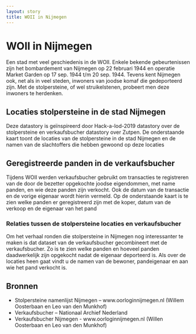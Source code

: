 ```yaml
---
layout: story
title: WOII in Nijmegen
---
```


# WOII in Nijmegen
<p>Een stad met veel geschiedenis in de WOII. Enkele bekende gebeurtenissen zijn het bombardement van Nijmegen op 22 februari 1944 en operatie Market Garden op 17 sep. 1944 t/m 20 sep. 1944.  Tevens kent Nijmegen ook, net als in veel steden, inwoners van joodse komaf die gedeporteerd zijn.  Met de stolpersteine, of wel struikelstenen, probeert men deze inwoners te herdenken. </p>

## Locaties stolpersteine in de stad Nijmegen

<p>Deze datastory is geïnspireerd door Hack-a-lod-2019 datastory over de stolpersteine en verkaufsbucher datastory over Zutpen.  De onderstaande kaart toont de locaties van de stolpersteine in de stad Nijmegen en de namen van de slachtoffers die hebben gewoond op deze locaties </p>

<query data-config-ref="https://api.data.pldn.nl/queries/GeoDataWizard/Query-Stolpersteine/run">
</query>


## Geregistreerde panden in de verkaufsbucher

<p>Tijdens WOII werden verkaufsbucher gebruikt om transacties te registreren van de door de bezetter opgekochte joodse eigendommen, met name panden, en wie deze panden zijn verkocht. Ook de datum van de transactie en de vorige eigenaar wordt hierin vermeld.  Op de onderstaande kaart is te zien welke panden er geregistreerd zijn met de koper, datum van de verkoop en de eigenaar van het pand</p>

<query data-config-ref="https://api.data.pldn.nl/queries/GeoDataWizard/VerkaufsbucherNijmegen/run">
</query>

### Relaties tussen de stolpersteine locaties en verkaufsbucher

<p>Om het verhaal ronden die stolpersteine in Nijmegen nog interessanter te maken is dat dataset van de verkaufsbucher gecombineert met de verkaufsbucher. Zo is te zien welke panden en hoeveel panden daadwerkelijk zijn opgekocht nadat de eigenaar deporteerd is. Als over de locaties heen gaat vindt u de namen van de bewoner, pandeigenaar en aan wie het pand verkocht is.  </p>

<query data-config-ref="https://api.data.pldn.nl/queries/GeoDataWizard/LocatiesStolpersteinePanden/run">
</query>

## Bronnen
<ul>
<li>Stolpersteine namenlijst Nijmegen – www.oorloginnijmegen.nl (Willem Oosterbaan en Leo van den Munkhof)</li>
<li>Verkaufsbucher – Nationaal Archief Nederland</li>
<li>Verkaufsbucher Nijmegen - www.oorloginnijmegen.nl (Willen Oosterbaan en Leo van den Munkhof)
</ul>


